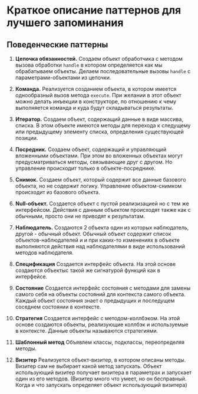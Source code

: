 # Краткое описание паттернов для лучшего запоминания

## Поведенческие паттерны
1. **Цепочка обязанностей.** 
Создаем объект обработчика с методом вызова обработки `handle` в котором определяется как мы обрабатываем 
объекты. Делаем последовательные вызовы `handle` с параметрами-объектами из цепочки. 

2. **Команда.** 
Реализуется созданием объекта, в котором имеется однообразный вызов метода `execute`. При желании в этот объект можно 
делать инъекции в конструкторе, по отношению к чему выполняется команда и куда будут складываться результаты. 

3. **Итератор.** 
Создаем объект, содержащий данные в виде массива, списка. В этом объекте имеются методы для перехода к следущему или 
предыдущему элементу списка, определения существующей позиции.

4. **Посредник.**
Создаем объект, содержащий и управляющий вложенными объектами. При этом во вложенных объектах могут предусматриваться 
методы, связывающие друг с другом. Но управление происходит только в объекте-посреднике.

5. **Снимок.**
Создаем объект, который содержит все данные базового объекта, но не содержит логику. Управление объектом-снимком происходит
из базового объекта.

6. **Null-объект.**
Создается объект с пустой реализизацией но с тем же интерфейсом. Действия с данным объектом происходят также как с обычными,
просто они не приводят к результатам.

7. **Наблюдатель.**
Создаются 2 объекта один из которых наблюдатель, другой - обычный объект. Обычный объект содержит список объектов-наблюдателей и
и при каких-то изменениях в объекте выполняются действия над наблюдателями в виде использований методов наблюдателя.

9. **Спецификация**
Создается интерфейс объекта. На этой основе создаются объектыс такой же сигнатурой функций как в интерфейсе. 

10. **Состояние**
Создается интерфейс состояния с методами для замены самого себя на объекты состояний для контекста самого объекта.
Каждый объект состояния знает о предыдущих и последущем соседнем состоянии в контексте.

11. **Стратегия**
Создается интерфейс с методом-коллбэком. На этой основе создаются объекты, реализующие коллбэк и используемые в контексте.
Данные объекты называются стратегиями.

12. **Шаблонный метод** 
Объявлем классы, подклассы, переопределяя методы.

13. **Визитер**
Реализуется объект-визитер, в котором описаны методы. Визитер сам не выбирает какой метод запускать. Объект использующий
визитер получает визитера в параметрах и запускает один из его методов. (Визитер много что умеет, но он бесправный. 
Когда и что запускать определяет объект использующий визитера)